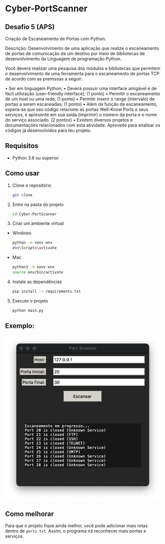 # Cyber-PortScanner


## Desafio 5 (APS) 

Criação de Escaneamento de Portas com Python.

Descrição: Desenvolvimento de uma aplicação que realize o escaneamento de portas de comunicação de um destino por meio de bibliotecas de desenvolvimento da Linguagem de programação Python. 

Você deverá realizar uma pesquisa dos módulos e bibliotecas que permitem o desenvolvimento de uma ferramenta para o escaneamento de portas TCP de acordo com as premissas a seguir: 

•	Ser em linguagem Python;
•	Deverá possuir uma interface amigável e de fácil utilização (user-friendly interface); (1 ponto)
•	Permitir o escaneamento de um host ou uma rede; (1 ponto) 
•	Permitir inserir o range (intervalo) de portas a serem escaneadas; (1 ponto) 
•	Além da função de escaneamento, espera-se que seu código relacione as portas Well-Know Ports e seus serviços, e apresente em sua saída (imprimir) o número da porta e o nome do serviço associado. (2 pontos) 
•	Existem diversos projetos e documentações relacionados com esta atividade. Aproveite para analisar os códigos já desenvolvidos para teu projeto. 


## Requisitos

- Python 3.8 ou superior


## Como usar

1. Clone o repositório
    ```bash
    git clone
    ```

2. Entre na pasta do projeto
    ```bash
    cd Cyber-PortScanner
    ```

3. Criar um ambiente virtual
- Windows
    ```bash
    python -m venv env
    env\Scripts\activate
    ```
- Mac
    ```bash
    python3 -m venv env
    source env/bin/activate
    ```

4. Instale as dependências
    ```bash
    pip install -r requirements.txt
    ```

5. Execute o projeto
    ```bash
    python main.py
    ```

## Exemplo:

<!-- imagem -->
![image](./assets/example.jpg)

## Como melhorar

Para que o projeto fique ainda melhor, você pode adicionar mais rotas dentro de `ports.txt`. Assim, o programa irá reconhecer mais portas e serviços.